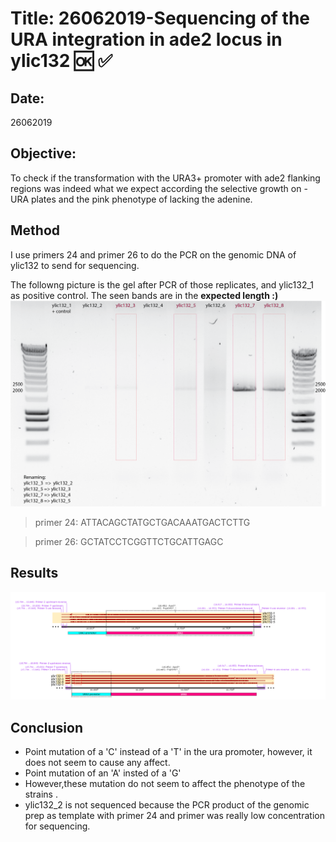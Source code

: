 # Title: 26062019-Sequencing of the URA integration in ade2 locus in ylic132 :ok: :white_check_mark:

## Date:
26062019

## Objective:
To check if the transformation with the URA3+ promoter with ade2 flanking regions was indeed what we expect according the selective growth on -URA plates and the pink phenotype of lacking the adenine.

## Method

I use primers 24 and primer 26 to do the PCR on the genomic DNA of ylic132 to send for sequencing.

The followng picture is the gel after PCR of those replicates, and ylic132_1 as positive control. The seen bands are in the **expected length :)**
![PCR-gel](../Images/ylic132_bio_replicates_2019-07-03-12hr-04min_edited.png)

> primer 24: ATTACAGCTATGCTGACAAATGACTCTTG

> primer 26: GCTATCCTCGGTTCTGCATTGAGC


## Results
![](../Images/sequencing_mag_snap-gene-02.png)


## Conclusion

- Point mutation of a 'C' instead of a 'T' in the ura promoter, however, it does not seem to cause any affect.
- Point mutation of an 'A' insted of a 'G'
- However,these mutation do not seem to affect the phenotype of the strains .
- ylic132_2 is not sequenced because the PCR product of the genomic prep as template with primer 24 and primer was really low concentration for sequencing.

